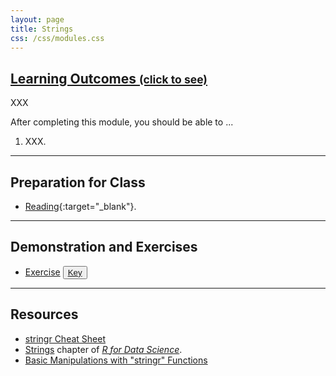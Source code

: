 ```yaml
---
layout: page
title: Strings
css: /css/modules.css
---
```


<div class="panel-group-ILOs">
  <div class="panel panel-default">
    <div class="panel-heading">
      <h2 class="panel-title">
        <a data-toggle="collapse" href="#ILOs">Learning Outcomes <small>(click to see)</small></a>
      </h2>
    </div>
    <div id="ILOs" class="panel-collapse collapse">
      <div class="panel-body">
XXX
<p>After completing this module, you should be able to ...</p>

<ol>
  <li>XXX.</li>
</ol>
      </div>
    </div>
  </div>
</div>

----

## Preparation for Class

* [Reading](http://derekogle.com/BookWrangling/strings.html){:target="_blank"}.

----

## Demonstration and Exercises

<ul>
  <li><a href="CE_1.html">Exercise</a> <button type="button" class="btn btn-light btn-sm btn-space"><a href="CE_1.R">Key</a></button></li>
</ul>

----

## Resources

* [stringr Cheat Sheet](https://rawgit.com/rstudio/cheatsheets/master/strings.pdf)
* [Strings](https://r4ds.had.co.nz/strings.html#strings) chapter of [*R for Data Science*](https://r4ds.had.co.nz/index.html).
* [Basic Manipulations with "stringr" Functions](https://www.gastonsanchez.com/r4strings/basics2.html)
